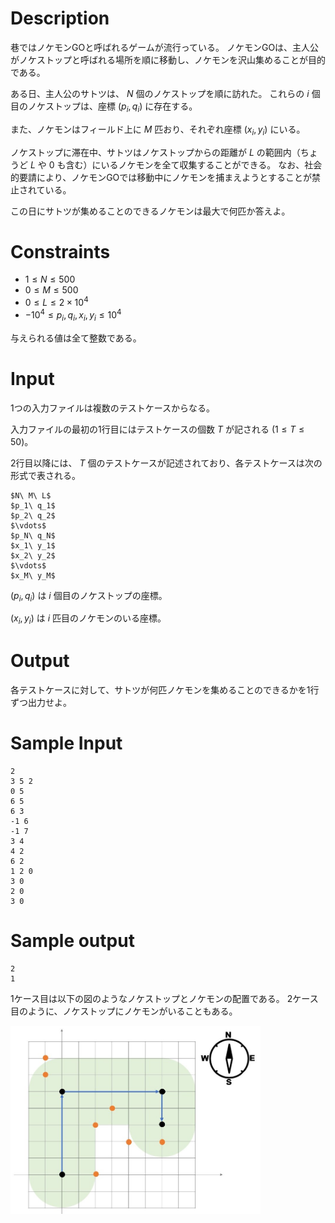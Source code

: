 # Description
巷ではノケモンGOと呼ばれるゲームが流行っている。
ノケモンGOは、主人公がノケストップと呼ばれる場所を順に移動し、ノケモンを沢山集めることが目的である。

ある日、主人公のサトツは、 $N$ 個のノケストップを順に訪れた。
これらの $i$ 個目のノケストップは、座標 $(p_i, q_i)$ に存在する。

また、ノケモンはフィールド上に $M$ 匹おり、それぞれ座標 $(x_i,y_i)$ にいる。

ノケストップに滞在中、サトツはノケストップからの距離が $L$ の範囲内（ちょうど $L$ や $0$ も含む）にいるノケモンを全て収集することができる。
なお、社会的要請により、ノケモンGOでは移動中にノケモンを捕まえようとすることが禁止されている。

この日にサトツが集めることのできるノケモンは最大で何匹か答えよ。

# Constraints
* $1 \leq N \leq 500$
* $0 \leq M \leq 500$
* $0 \leq L \leq 2\times10^4$
* $-10^4 \leq p_i, q_i, x_i, y_i \leq 10^4$

与えられる値は全て整数である。

# Input
1つの入力ファイルは複数のテストケースからなる。

入力ファイルの最初の1行目にはテストケースの個数 $T$ が記される $(1 \leq T \leq 50)$。

2行目以降には、 $T$ 個のテストケースが記述されており、各テストケースは次の形式で表される。

```
$N\ M\ L$
$p_1\ q_1$
$p_2\ q_2$
$\vdots$
$p_N\ q_N$
$x_1\ y_1$
$x_2\ y_2$
$\vdots$
$x_M\ y_M$
```

$(p_i, q_i)$ は $i$ 個目のノケストップの座標。

$(x_i, y_i)$ は $i$ 匹目のノケモンのいる座標。

# Output
各テストケースに対して、サトツが何匹ノケモンを集めることのできるかを1行ずつ出力せよ。

# Sample Input
```
2
3 5 2
0 5
6 5
6 3
-1 6
-1 7
3 4
4 2
6 2
1 2 0
3 0
2 0
3 0
```

# Sample output
```
2
1
```

1ケース目は以下の図のようなノケストップとノケモンの配置である。
2ケース目のように、ノケストップにノケモンがいることもある。

<img src="nokemon.jpg" width="400">
